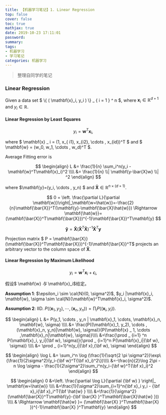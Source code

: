 ```yaml
---
title: 【机器学习笔记】1. Linear Regression
top: false
cover: false
toc: true
mathjax: true
date: 2019-10-23 17:11:01
password:
summary:
tags: 
- 机器学习
- 学习笔记
categories: 机器学习
---
```

> 整理自同学的笔记

### Linear Regression

Given a data set $ \\{ ( \mathbf{x}_i, y_i ) \\} _ { i = 1 } ^ n $, where  $\mathbf{x}_i \in \mathbb{R}^{d+1}$ and $y_i \in \mathbb{R}$.

#### Linear Regression by Least Squares
$$
y_i = \mathbf{w}^T \mathbf{x}_i,
$$

where $ \mathbf{x} _ i = (1, x_{ i1}, x_{i2}, \cdots , x_{id})^T $ and $ \mathbf{w} = (w_0, w_1, \cdots , w_d)^T $.

Average Fitting error is

$$
\begin{align}
L &= \frac{1}{n} \sum_i^n(y_i - \mathbf{w}^T\mathbf{x}_i)^2 \\\\
&= \frac{1}{n} \\| \mathbf{y-\bar{X}w} \\| ^2
\end{align}
$$

where $\mathbf{y}=(y_i, \cdots , y_n) $ and $\mathbf{\bar{X}} \in \mathbb{R}^{n \times (d+1)}$.

$$
0 = \left. \frac{\partial L}{\partial \mathbf{w}}\right|_\mathbf{w=\hat{w}}=-\frac{2}{n}\mathbf{\bar{X}}^T(\mathbf{y}-\mathbf{\bar{X}\hat{w}}) \Rightarrow \mathbf{\hat{w}}= (\mathbf{\bar{X}}^T\mathbf{\bar{X}})^{-1}\mathbf{\bar{X}}^T\mathbf{y}
$$

$$
\mathbf{\hat{y}} =\mathbf{\bar{X}}(\mathbf{\bar{X}}^T\mathbf{\bar{X}})^{-1}\mathbf{\bar{X}}^T\mathbf{y}
$$

Projection matrix $ P = \mathbf{\bar{X}}(\mathbf{\bar{X}}^T\mathbf{\bar{X}})^{-1}\mathbf{\bar{X}}^T$ projects an arbitrary vector to the column space of $\mathbf{\bar{X}}$.

#### Linear Regression by Maximum Likelihood
$$
y_i = \mathbf{w}^T\mathbf{x}_i + \epsilon_i , 
$$

假设$ \mathbf{w} $与$ \mathbf{x}_i$给定。

**Assumption 1**:  $\epsilon_i \sim \cal{N}(0, \sigma^2)$,  $y_i |\mathbf{x}_i, \mathbf{w}, \sigma \sim \cal{N}(\mathbf{w}^T\mathbf{x}_i, \sigma^2)$.

**Assumption 2**: IID. $P((\mathbf{x}_1, y_2),\cdots ,(\mathbf{x}_n, y_n)) = \prod_iP((\mathbf{x}_i, y_i))$.

$$
\begin{align}
L &= P(y_1, \cdots , y_n | \mathbf{x}_1, \cdots, \mathbf{x}_n, \mathbf{w}, \sigma) \\\\
 &= \frac{P((\mathbf{x}_1, y_2), \cdots ,(\mathbf{x}_n, y_n)|\mathbf{w}, \sigma)}{P(\mathbf{x} _ 1, \cdots ,\mathbf{x}_n|\mathbf{w}, \sigma)}\\\\
&=\frac{\prod _ {i=1} ^n P(\mathbf{x}_i, y_i|{\bf w}, \sigma)}{\prod _ {i=1}^n P(\mathbf{x}_i|{\bf w}, \sigma)} \\\\
 &= \prod _ {i=1}^n(y_i|{\bf x},{\bf w}, \sigma)
\end{align} 
$$

$$
\begin{align}
\log L &= \sum_i^n \log (\frac{1}{\sqrt{2 \pi \sigma^2}}\exp\{\frac{1}{2\sigma^2}(y_i-{\bf w}^T{\bf x}_i)^2\})\\\\
&=-\frac{n}{2}\log 2\pi - n \log \sigma - \frac{1}{2\sigma^2}\sum_i^n(y_i-{\bf w}^T{\bf x}_i)^2
\end{align}
$$

$$
\begin{align}
0 &=\left. \frac{\partial \log L}{\partial {\bf w} } \right|_ \mathbf{w=\hat{w}} \\\\
&=\frac{1}{\sigma^2}\sum_{i=1}^n{\bf x}_i y_i - {\bf x}_i{\bf x}_i^T{\bf \hat{w} } \\\\
&=\frac{1}{\sigma^2}(\mathbf{\bar{X}}^T\mathbf{y}-{\bf \bar{X} }^T\mathbf{\bar{X}\hat{w} })) \\\\
& \Rightarrow \mathbf{\hat{w} }= (\mathbf{\bar{X} }^T\mathbf{\bar{X} })^{-1}\mathbf{\bar{X} }^T\mathbf{y}
\end{align}
$$
